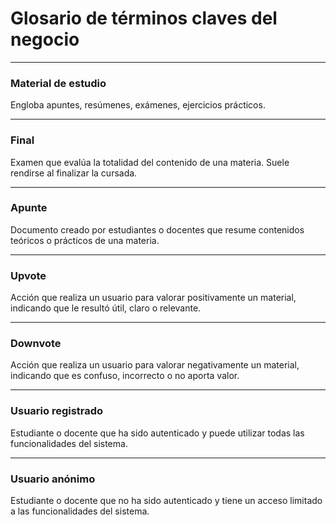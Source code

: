 # Glosario de términos claves del negocio

---

### **Material de estudio**
Engloba apuntes, resúmenes, exámenes, ejercicios prácticos.

---

### **Final**
Examen que evalúa la totalidad del contenido de una materia. Suele rendirse al finalizar la cursada.

---

### **Apunte**
Documento creado por estudiantes o docentes que resume contenidos teóricos o prácticos de una materia.

---

### **Upvote**
Acción que realiza un usuario para valorar positivamente un material, indicando que le resultó útil, claro o relevante.

---

### **Downvote**
Acción que realiza un usuario para valorar negativamente un material, indicando que es confuso, incorrecto o no aporta valor.

---

### **Usuario registrado**
Estudiante o docente que ha sido autenticado y puede utilizar todas las funcionalidades del sistema.

---

### **Usuario anónimo**
Estudiante o docente que no ha sido autenticado y tiene un acceso limitado a las funcionalidades del sistema.
